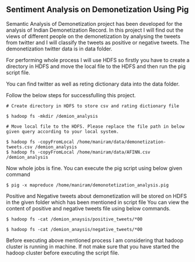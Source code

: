 ## Sentiment Analysis on Demonetization Using Pig

Semantic Analysis of Demonetization project has been developed for the analysis of Indian Demonetization Record.  In this project I will find out the views of different people on the demonetization by analysing the tweets from twitter and I will classify the tweets as positive or negative tweets. The demonetization twitter data is in data folder.

For performing whole process I will use HDFS so firstly you have to create a directory in HDFS and move the local file to the HDFS and then run the pig script file.

You can find twitter as well as reting dictionary data into the data folder.

Follow the below steps for successfulling this project.

```
# Create directory in HDFS to store csv and rating dictionary file

$ hadoop fs -mkdir /demion_analysis

# Move local file to the HDFS. Please replace the file path in below given query according to your local system.

$ hadoop fs -copyFromLocal /home/maniram/data/demonetization-tweets.csv /demion_analysis
$ hadoop fs -copyFromLocal /home/maniram/data/AFINN.csv /demion_analysis

```


Now whole jobs is fine. You can execute the pig script using below given command

```
$ pig -x mapreduce /home/maniram/demonotetization_analysis.pig

```

Positive and Negative tweets about demonetization will be stored on HDFS in the given folder which has been mentioned in script file 
You can view the content of positive and negative tweets file using below commands.


```
$ hadoop fs -cat /demion_anaysis/positive_tweets/*00 

$ hadoop fs -cat /demion_anaysis/negative_tweets/*00 
```


Before executing above mentioned process I am considering that hadoop cluster is running in machine.
If not make sure that you have started the hadoop cluster before executing the script file.
